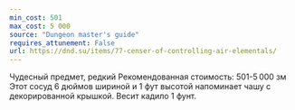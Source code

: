 ```yaml
---
min_cost: 501
max_cost: 5 000
source: "Dungeon master's guide"
requires_attunement: False
url: https://dnd.su/items/77-censer-of-controlling-air-elementals/
---
```


Чудесный предмет, редкий
Рекомендованная стоимость: 501-5 000 зм
Этот сосуд 6 дюймов шириной и 1 фут высотой напоминает чашу с декорированной крышкой. Весит кадило 1 фунт.